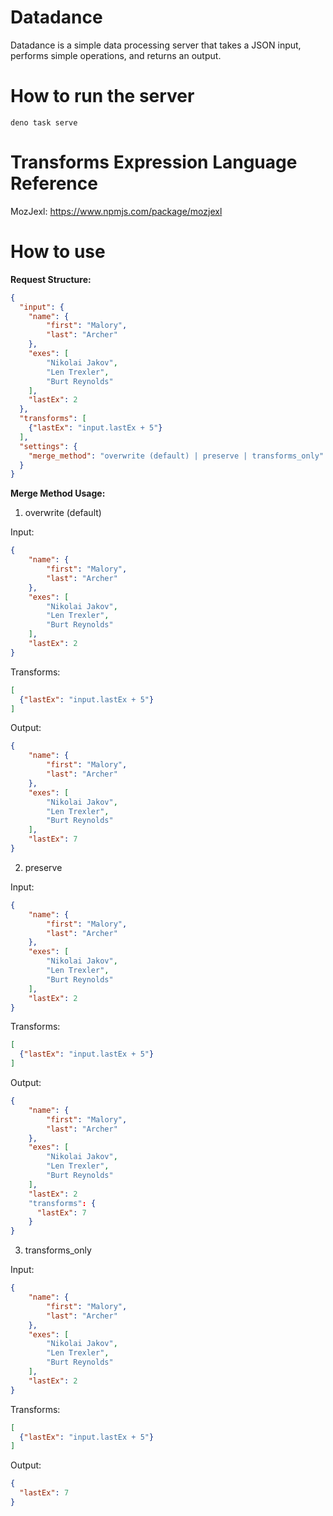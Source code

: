 # Datadance
Datadance is a simple data processing server that takes a JSON input, performs simple operations, and returns an output.

# How to run the server
```deno task serve```

# Transforms Expression Language Reference

MozJexl: https://www.npmjs.com/package/mozjexl

# How to use

**Request Structure:**
```json
{
  "input": {
    "name": {
        "first": "Malory",
        "last": "Archer"
    },
    "exes": [
        "Nikolai Jakov",
        "Len Trexler",
        "Burt Reynolds"
    ],
    "lastEx": 2
  },
  "transforms": [
    {"lastEx": "input.lastEx + 5"}
  ],
  "settings": {
    "merge_method": "overwrite (default) | preserve | transforms_only"
  }
}
```

**Merge Method Usage:**

1. overwrite (default)

Input:
```json
{
    "name": {
        "first": "Malory",
        "last": "Archer"
    },
    "exes": [
        "Nikolai Jakov",
        "Len Trexler",
        "Burt Reynolds"
    ],
    "lastEx": 2
}
```
Transforms: 
```json
[
  {"lastEx": "input.lastEx + 5"}
]
```
Output:
```json
{
    "name": {
        "first": "Malory",
        "last": "Archer"
    },
    "exes": [
        "Nikolai Jakov",
        "Len Trexler",
        "Burt Reynolds"
    ],
    "lastEx": 7
}
```

2. preserve

Input:
```json
{
    "name": {
        "first": "Malory",
        "last": "Archer"
    },
    "exes": [
        "Nikolai Jakov",
        "Len Trexler",
        "Burt Reynolds"
    ],
    "lastEx": 2
}
```
Transforms: 
```json
[
  {"lastEx": "input.lastEx + 5"}
]
```
Output:
```json
{
    "name": {
        "first": "Malory",
        "last": "Archer"
    },
    "exes": [
        "Nikolai Jakov",
        "Len Trexler",
        "Burt Reynolds"
    ],
    "lastEx": 2
    "transforms": {
      "lastEx": 7
    }
}
```

3. transforms_only

Input:
```json
{
    "name": {
        "first": "Malory",
        "last": "Archer"
    },
    "exes": [
        "Nikolai Jakov",
        "Len Trexler",
        "Burt Reynolds"
    ],
    "lastEx": 2
}
```
Transforms: 
```json
[
  {"lastEx": "input.lastEx + 5"}
]
```
Output:
```json
{
  "lastEx": 7
}
```
